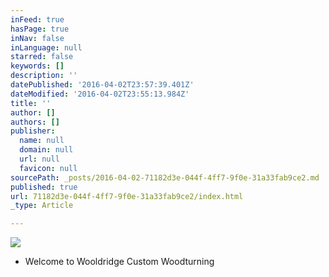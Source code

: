 ```yaml
---
inFeed: true
hasPage: true
inNav: false
inLanguage: null
starred: false
keywords: []
description: ''
datePublished: '2016-04-02T23:57:39.401Z'
dateModified: '2016-04-02T23:55:13.984Z'
title: ''
author: []
authors: []
publisher:
  name: null
  domain: null
  url: null
  favicon: null
sourcePath: _posts/2016-04-02-71182d3e-044f-4ff7-9f0e-31a33fab9ce2.md
published: true
url: 71182d3e-044f-4ff7-9f0e-31a33fab9ce2/index.html
_type: Article

---
```

![](https://s3-us-west-2.amazonaws.com/the-grid-img/p/f7d947f279a52ba127d73036be64034529e3123a.jpg)

* Welcome to Wooldridge Custom Woodturning